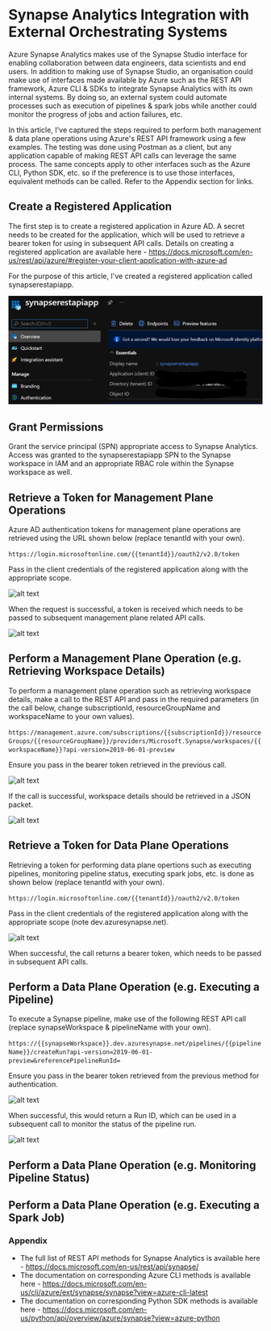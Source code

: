 # Synapse Analytics Integration with External Orchestrating Systems

Azure Synapse Analytics makes use of the Synapse Studio interface for enabling collaboration between data engineers, data scientists and end users. In addition to making use of Synapse Studio, an organisation could make use of interfaces made available by Azure such as the REST API framework, Azure CLI & SDKs to integrate Synapse Analytics with its own internal systems. By doing so, an external system could automate processes such as execution of pipelines & spark jobs while another could monitor the progress of jobs and action failures, etc.

In this article, I've captured the steps required to perform both management & data plane operations using Azure's REST API framework using a few examples. The testing was done using Postman as a client, but any application capable of making REST API calls can leverage the same process. The same concepts apply to other interfaces such as the Azure CLI, Python SDK, etc. so if the preference is to use those interfaces, equivalent methods can be called. Refer to the Appendix section for links.

## Create a Registered Application

The first step is to create a registered application in Azure AD. A secret needs to be created for the application, which will be used to retrieve a bearer token for using in subsequent API calls. Details on creating a registered application are available here - https://docs.microsoft.com/en-us/rest/api/azure/#register-your-client-application-with-azure-ad

For the purpose of this article, I've created a registered application called synapserestapiapp.

![alt text](images/ra.png?raw=true)

## Grant Permissions

Grant the service principal (SPN) appropriate access to Synapse Analytics. Access was granted to the synapserestapiapp SPN to the Synapse workspace in IAM and an appropriate RBAC role within the Synapse workspace as well.

## Retrieve a Token for Management Plane Operations

Azure AD authentication tokens for management plane operations are retrieved using the URL shown below (replace tenantId with your own).

```https://login.microsoftonline.com/{{tenantId}}/oauth2/v2.0/token```

Pass in the client credentials of the registered application along with the appropriate scope.

![alt text](images/mgmtpl.png?raw=true)

When the request is successful, a token is received which needs to be passed to subsequent management plane related API calls.

![alt text](images/atok.png?raw=true)

## Perform a Management Plane Operation (e.g. Retrieving Workspace Details)

To perform a management plane operation such as retrieving workspace details, make a call to the REST API and pass in the required parameters (in the call below, change subscriptionId, resourceGroupName and workspaceName to your own values).

```https://management.azure.com/subscriptions/{{subscriptionId}}/resourceGroups/{{resourceGroupName}}/providers/Microsoft.Synapse/workspaces/{{workspaceName}}?api-version=2019-06-01-preview```

Ensure you pass in the bearer token retrieved in the previous call.

![alt text](images/mtok.png?raw=true)

If the call is successful, workspace details should be retrieved in a JSON packet.

![alt text](images/wsps.png?raw=true)

## Retrieve a Token for Data Plane Operations

Retrieving a token for performing data plane opertions such as executing pipelines, monitoring pipeline status, executing spark jobs, etc. is done as shown below (replace tenantId with your own).

```https://login.microsoftonline.com/{{tenantId}}/oauth2/v2.0/token```

Pass in the client credentials of the registered application along with the appropriate scope (note dev.azuresynapse.net).

![alt text](images/dtok.png?raw=true)

When successful, the call returns a bearer token, which needs to be passed in subsequent API calls.

## Perform a Data Plane Operation (e.g. Executing a Pipeline)

To execute a Synapse pipeline, make use of the following REST API call (replace synapseWorkspace & pipelineName with your own).

```https://{{synapseWorkspace}}.dev.azuresynapse.net/pipelines/{{pipelineName}}/createRun?api-version=2019-06-01-preview&referencePipelineRunId=```

Ensure you pass in the bearer token retrieved from the previous method for authentication.

![alt text](images/expl.png?raw=true)

When successful, this would return a Run ID, which can be used in a subsequent call to monitor the status of the pipeline run.

![alt text](images/runid.png?raw=true)

## Perform a Data Plane Operation (e.g. Monitoring Pipeline Status)

## Perform a Data Plane Operation (e.g. Executing a Spark Job)


### Appendix

* The full list of REST API methods for Synapse Analytics is available here - https://docs.microsoft.com/en-us/rest/api/synapse/
* The documentation on corresponding Azure CLI methods is available here - https://docs.microsoft.com/en-us/cli/azure/ext/synapse/synapse?view=azure-cli-latest
* The documentation on corresponding Python SDK methods is available here - https://docs.microsoft.com/en-us/python/api/overview/azure/synapse?view=azure-python

